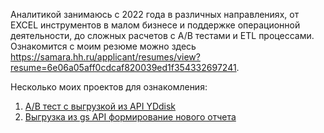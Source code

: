 Аналитикой занимаюсь с 2022 года в различных направлениях,
от EXCEL инструментов в малом бизнесе и поддержке операционной деятельности, до сложных расчетов с A/B тестами и ETL процессами.
Ознакомится с моим резюме можно здесь https://samara.hh.ru/applicant/resumes/view?resume=6e06a05aff0cdcaf820039ed1f354332697241.

Несколько моих проектов для ознакомления:

1)  [A/B тест с выгрузкой из API YDdisk](https://github.com/Mikhail6389/MIne/blob/main/A_B_calculation.ipynb)
2)  [Выгрузка из gs API формирование нового отчета](https://github.com/Mikhail6389/MIne/blob/main/from_gs_API%20(1).ipynb)
 
